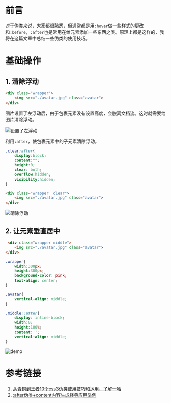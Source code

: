 # 前言
对于伪类来说，大家都很熟悉，但通常都是用`:hover`做一些样式的更改和`:before`，`:after`也是常用在给元素添加一些东西之类。原理上都是这样的，我将在这篇文章中总结一些伪类的使用技巧。
# 基础操作
## 1. 清除浮动

```html
<div class="wrapper">
    <img src="./avatar.jpg" class="avatar">
</div>
```
图片设置了左浮动后，由于包裹元素没有设置高度，会脱离文档流。这时就需要给图片清除浮动。

![设置了左浮动](https://s1.ax1x.com/2018/08/16/PRxXxH.png)

利用`:after`，使包裹元素中的子元素清除浮动。
```css
.clear:after{
    display:block;
    content:""; 
    height:0;
    clear: both;
    overflow:hidden; 
    visibility:hidden;
}
```
```html
<div class="wrapper  clear">
    <img src="./avatar.jpg" class="avatar">
</div>
```
![清除浮动](https://s1.ax1x.com/2018/08/16/PRxQvd.png)
## 2. 让元素垂直居中
```html
 <div class="wrapper middle">
    <img src="./avatar.jpg" class="avatar">
</div>
```
```css
.wrapper{
    width:300px;
    height:300px;
    background-color: pink;
    text-align: center;
}

.avatar{
    vertical-align: middle;
}

.middle::after{
    display: inline-block;
    width:0; 
    height:100%;
    content:'';
    vertical-align: middle;
}
```
![demo](https://s1.ax1x.com/2018/08/16/PRzud0.png)
# 参考链接
1. [从青铜到王者10个css3伪类使用技巧和运用，了解一哈](https://juejin.im/post/5b6d0c5cf265da0f504a837f)
2. [:after伪类+content内容生成经典应用举例](https://www.zhangxinxu.com/wordpress/2010/09/after%E4%BC%AA%E7%B1%BBcontent%E5%86%85%E5%AE%B9%E7%94%9F%E6%88%90%E5%B8%B8%E8%A7%81%E5%BA%94%E7%94%A8%E4%B8%BE%E4%BE%8B/)